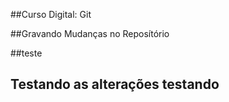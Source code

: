 ##Curso Digital: Git 

##Gravando Mudanças no Reposítório

##teste
## Testando as alterações testando




